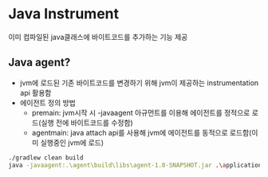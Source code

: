 # Java Instrument
이미 컴파일된 java클래스에 바이트코드를 추가하는 기능 제공

## Java agent?
- jvm에 로드된 기존 바이트코드를 변경하기 위해 jvm이 제공하는 instrumentation api 활용함
- 에이전트 정의 방법
    - premain: jvm시작 시 -javaagent 아규먼트를 이용해 에이전트를 정적으로 로드(실행 전에 바이트코드를 수정함)
    - agentmain: java attach api를 사용해 jvm에 에이전트를 동적으로 로드함(이미 실행중인 jvm에 로드)

```bash
./gradlew clean build
java -javaagent:.\agent\build\libs\agent-1.0-SNAPSHOT.jar .\application\build\libs\application-1.0-SNAPSHOT.jar
```
